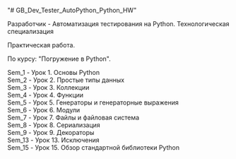 "# GB_Dev_Tester_AutoPython_Python_HW" 

Разработчик - Автоматизация тестирования на Python. Технологическая специализация

Практическая работа.

По курсу: "Погружение в Python".

Sem_1 - Урок 1. Основы Python  
Sem_2 - Урок 2. Простые типы данных  
Sem_3 - Урок 3. Коллекции  
Sem_4 - Урок 4. Функции  
Sem_5 - Урок 5. Генераторы и генераторные выражения  
Sem_6 - Урок 6. Модули  
Sem_7 - Урок 7. Файлы и файловая система  
Sem_8 - Урок 8. Сериализация  
Sem_9 - Урок 9. Декораторы  
Sem_13 - Урок 13. Исключения  
Sem_15 - Урок 15. Обзор стандартной библиотеки Python